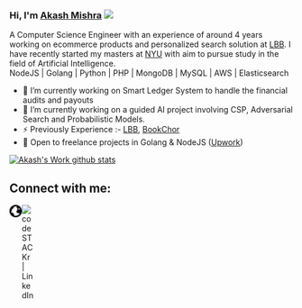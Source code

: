 ### Hi, I'm [Akash Mishra](http://akashmishra.me) <img src="https://media.giphy.com/media/hvRJCLFzcasrR4ia7z/giphy.gif" width="25px">

A Computer Science Engineer with an experience of around 4 years working on ecommerce products and personalized search solution at [LBB](https://lbb.in).
I have recently started my masters at [NYU](https://nyu.edu) with aim to pursue study in the field of Artificial Intelligence.
<br> NodeJS | Golang | Python | PHP | MongoDB | MySQL | AWS | Elasticsearch

- 🔭 I’m currently working on Smart Ledger System to handle the financial audits and payouts
- 🌱 I’m currently working on a guided AI project involving CSP, Adversarial Search and Probabilistic Models.
- ⚡ Previously Experience :- [LBB](https://lbb.in), [BookChor](https://bookchor.com)
- 👯 Open to freelance projects in Golang & NodeJS ([Upwork](https://www.upwork.com/freelancers/~0162796275358602f7?viewMode=1))

[![Akash's Work github stats](https://github-readme-stats.vercel.app/api?username=akash-sky1994&count_private=true&include_all_commits=true&theme=radical)](https://github.com/akash-sky1994)

## Connect with me:
[<img align="left" alt="codeSTACKr.com" width="22px" src="https://raw.githubusercontent.com/iconic/open-iconic/master/svg/globe.svg" />][website]
[<img align="left" alt="codeSTACKr | LinkedIn" width="22px" src="https://cdn.jsdelivr.net/npm/simple-icons@v3/icons/linkedin.svg" />][linkedin]
<br />




<!-- This section you create this variables that are used above -->
[website]: http://akashmishra.me
[linkedin]: https://www.linkedin.com/in/akash-mishra1994/
